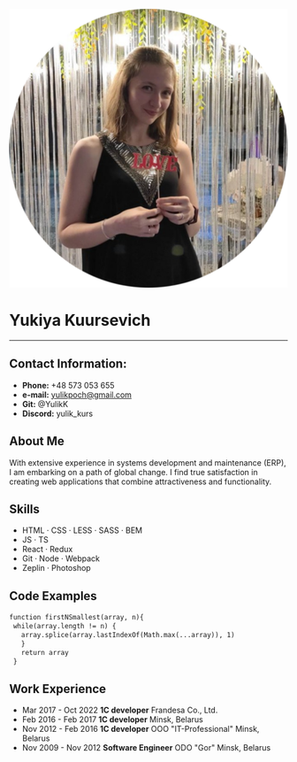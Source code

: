 ![avatar](/img/avatar.png "Yuliya Kursevich")

# Yukiya Kuursevich

---

## Contact Information:

- **Phone:** +48 573 053 655
- **e-mail:** yulikpoch@gmail.com
- **Git:** @YulikK
- **Discord:** yulik_kurs

## About Me

With extensive experience in systems development and maintenance (ERP), I am embarking on a path of global change. I find true satisfaction in creating web applications that combine attractiveness and functionality.

## Skills

- HTML · CSS · LESS · SASS · BEM
- JS · TS
- React · Redux
- Git · Node · Webpack
- Zeplin · Photoshop

## Code Examples

```
function firstNSmallest(array, n){
 while(array.length != n) {
   array.splice(array.lastIndexOf(Math.max(...array)), 1)
   }
   return array
 }
```

## Work Experience

- Mar 2017 - Oct 2022 **1C developer** Frandesa Co., Ltd.
- Feb 2016 - Feb 2017 **1C developer** Minsk, Belarus
- Nov 2012 - Feb 2016 **1C developer** OOO "IT-Professional" Minsk, Belarus
- Nov 2009 - Nov 2012 **Software Engineer** ODO "Gor" Minsk, Belarus
